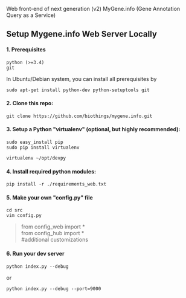 Web front-end of next generation (v2) MyGene.info (Gene Annotation Query as a Service)

## Setup Mygene.info Web Server Locally ##


#### 1. Prerequisites

    python (>=3.4)
    git 

   In Ubuntu/Debian system, you can install all prerequisites by


    sudo apt-get install python-dev python-setuptools git 



#### 2. Clone this repo:


    git clone https://github.com/biothings/mygene.info.git


#### 3. Setup a Python "virtualenv" (optional, but highly recommended):


    sudo easy_install pip
    sudo pip install virtualenv

    virtualenv ~/opt/devpy


#### 4. Install required python modules:


    pip install -r ./requirements_web.txt


#### 5. Make your own "config.py" file


    cd src
    vim config.py
    
   >from config_web import *  
   >from config_hub import *  
   >#additional customizations


#### 6. Run your dev server


    python index.py --debug


or

    python index.py --debug --port=9000
